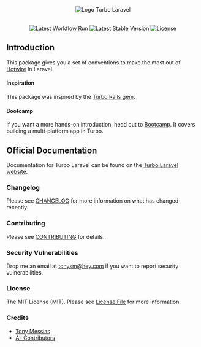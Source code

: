 <p align="center" style="margin-top: 2rem; margin-bottom: 2rem;"><img src="/art/turbo-laravel-logo.svg" alt="Logo Turbo Laravel" /></p>

<p align="center">
    <a href="https://github.com/hotwired-laravel/turbo-laravel/actions">
        <img src="https://github.com/hotwired-laravel/turbo-laravel/workflows/Tests/badge.svg" alt="Latest Workflow Run">
    </a>
    <a href="https://packagist.org/packages/hotwired-laravel/turbo-laravel">
        <img src="https://img.shields.io/packagist/v/hotwired-laravel/turbo-laravel" alt="Latest Stable Version">
    </a>
    <a href="https://packagist.org/packages/hotwired-laravel/turbo-laravel">
        <img src="https://img.shields.io/packagist/l/hotwired-laravel/turbo-laravel" alt="License">
    </a>
</p>

## Introduction

This package gives you a set of conventions to make the most out of [Hotwire](https://hotwired.dev/) in Laravel.

#### Inspiration

This package was inspired by the [Turbo Rails gem](https://github.com/hotwired/turbo-rails).

#### Bootcamp

If you want a more hands-on introduction, head out to [Bootcamp](https://turbo-laravel.com/guides). It covers building a multi-platform app in Turbo.

## Official Documentation

Documentation for Turbo Laravel can be found on the [Turbo Laravel website](https://turbo-laravel.com).

### Changelog

Please see [CHANGELOG](CHANGELOG.md) for more information on what has changed recently.

### Contributing

Please see [CONTRIBUTING](.github/CONTRIBUTING.md) for details.

### Security Vulnerabilities

Drop me an email at [tonysm@hey.com](mailto:tonysm@hey.com?subject=Security%20Vulnerability) if you want to report
security vulnerabilities.

### License

The MIT License (MIT). Please see [License File](LICENSE.md) for more information.

### Credits

- [Tony Messias](https://github.com/tonysm)
- [All Contributors](./CONTRIBUTORS.md)

